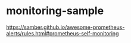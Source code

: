 # monitoring-sample
https://samber.github.io/awesome-prometheus-alerts/rules.html#prometheus-self-monitoring